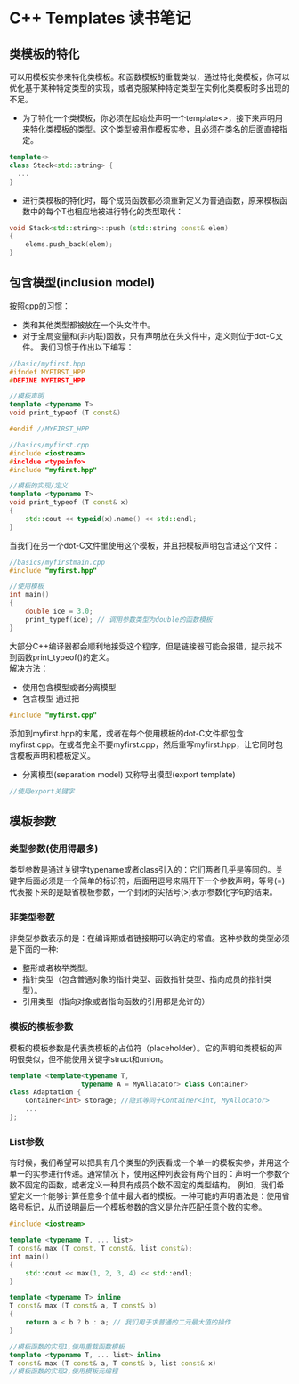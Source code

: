 # C++ Templates 读书笔记
## 类模板的特化
可以用模板实参来特化类模板。和函数模板的重载类似，通过特化类模板，你可以优化基于某种特定类型的实现，或者克服某种特定类型在实例化类模板时多出现的不足。
* 为了特化一个类模板，你必须在起始处声明一个template<>，接下来声明用来特化类模板的类型。这个类型被用作模板实参，且必须在类名的后面直接指定。
```c++
template<>
class Stack<std::string> {
  ...
}
``` 
* 进行类模板的特化时，每个成员函数都必须重新定义为普通函数，原来模板函数中的每个T也相应地被进行特化的类型取代：
```c++
void Stack<std::string>::push (std::string const& elem)
{
    elems.push_back(elem);
}
```

## 包含模型(inclusion model)
按照cpp的习惯：
* 类和其他类型都被放在一个头文件中。
* 对于全局变量和(非内联)函数，只有声明放在头文件中，定义则位于dot-C文件。
我们习惯于作出以下编写：
```c++
//basic/myfirst.hpp
#ifndef MYFIRST_HPP
#DEFINE MYFIRST_HPP

//模板声明
template <typename T>
void print_typeof (T const&)

#endif //MYFIRST_HPP
```
```C++
//basics/myfirst.cpp
#include <iostream>
#incldue <typeinfo>
#include "myfirst.hpp"

//模板的实现/定义
template <typename T>
void print_typeof (T const& x)
{ 
    std::cout << typeid(x).name() << std::endl;
}
```
当我们在另一个dot-C文件里使用这个模板，并且把模板声明包含进这个文件：
```c++
//basics/myfirstmain.cpp
#include "myfirst.hpp"

//使用模板
int main()
{
    double ice = 3.0;
    print_typef(ice); // 调用参数类型为double的函数模板
}
```
大部分C++编译器都会顺利地接受这个程序，但是链接器可能会报错，提示找不到函数print_typeof()的定义。<br>
解决方法：
* 使用包含模型或者分离模型
* 包含模型
通过把
```c++
#include "myfirst.cpp"
```
添加到myfirst.hpp的末尾，或者在每个使用模板的dot-C文件都包含myfirst.cpp。在或者完全不要myfirst.cpp，然后重写myfirst.hpp，让它同时包含模板声明和模板定义。
* 分离模型(separation model)
又称导出模型(export template)
```c++
//使用export关键字
```
## 模板参数
### 类型参数(使用得最多)
类型参数是通过关键字typename或者class引入的：它们两者几乎是等同的。关键字后面必须是一个简单的标识符，后面用逗号来隔开下一个参数声明，等号(=)代表接下来的是缺省模板参数，一个封闭的尖括号(>)表示参数化字句的结束。
### 非类型参数
非类型参数表示的是：在编译期或者链接期可以确定的常值。这种参数的类型必须是下面的一种:
* 整形或者枚举类型。
* 指针类型（包含普通对象的指针类型、函数指针类型、指向成员的指针类型）。
* 引用类型（指向对象或者指向函数的引用都是允许的）
### 模板的模板参数
模板的模板参数是代表类模板的占位符（placeholder）。它的声明和类模板的声明很类似，但不能使用关键字struct和union。
```c++
template <template<typename T,
                  typename A = MyAllacator> class Container>
class Adaptation {
    Container<int> storage; //隐式等同于Container<int, MyAllocator>
    ...
};
```

### List参数
有时候，我们希望可以把具有几个类型的列表看成一个单一的模板实参，并用这个单一的实参进行传递。通常情况下，使用这种列表会有两个目的：声明一个参数个数不固定的函数，或者定义一种具有成员个数不固定的类型结构。
例如，我们希望定义一个能够计算任意多个值中最大者的模板。一种可能的声明语法是：使用省略号标记，从而说明最后一个模板参数的含义是允许匹配任意个数的实参。
```c++
#include <iostream>

template <typename T, ... list>
T const& max (T const, T const&, list const&);
int main()
{
    std::cout << max(1, 2, 3, 4) << std::endl;
}

template <typename T> inline
T const& max (T const& a, T const& b)
{
    return a < b ? b : a; // 我们用于求普通的二元最大值的操作
}

//模板函数的实现1,使用重载函数模板
template <typename T, ... list> inline
T const& max (T const& a, T const& b, list const& x)
//模板函数的实现2,使用模板元编程
```



